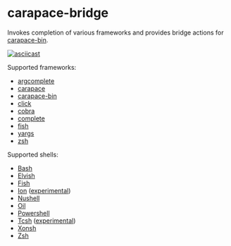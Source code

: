 # carapace-bridge

Invokes completion of various frameworks and provides bridge actions for [carapace-bin](https://github.com/rsteube/carapace-bin).

[![asciicast](https://asciinema.org/a/571396.svg)](https://asciinema.org/a/571396)

Supported frameworks:
- [argcomplete](https://github.com/kislyuk/argcomplete)
- [carapace](https://github.com/rsteube/carapace)
- [carapace-bin](https://github.com/rsteube/carapace-bin/)
- [click](https://github.com/pallets/click)
- [cobra](https://github.com/spf13/cobra)
- [complete](https://github.com/posener/complete)
- [fish](https://fishshell.com/)
- [yargs](https://github.com/yargs/yargs)
- [zsh](https://www.zsh.org/)

Supported shells:
- [Bash](https://www.gnu.org/software/bash/)
- [Elvish](https://elv.sh/)
- [Fish](https://fishshell.com/)
- [Ion](https://doc.redox-os.org/ion-manual/) ([experimental](https://github.com/rsteube/carapace/issues/88))
- [Nushell](https://www.nushell.sh/)
- [Oil](http://www.oilshell.org/)
- [Powershell](https://microsoft.com/powershell)
- [Tcsh](https://www.tcsh.org/) ([experimental](https://github.com/rsteube/carapace/issues/331))
- [Xonsh](https://xon.sh/)
- [Zsh](https://www.zsh.org/)
